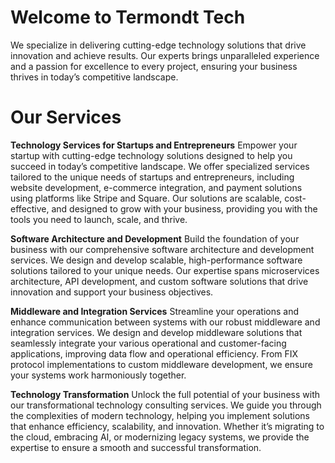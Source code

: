 # Welcome to Termondt Tech

We specialize in delivering cutting-edge technology solutions that drive innovation and achieve results. Our experts brings unparalleled experience and a passion for excellence to every project, ensuring your business thrives in today’s competitive landscape.

# Our Services
**Technology Services for Startups and Entrepreneurs** 
Empower your startup with cutting-edge technology solutions designed to help you succeed in today’s competitive landscape. We offer specialized services tailored to the unique needs of startups and entrepreneurs, including website development, e-commerce integration, and payment solutions using platforms like Stripe and Square. Our solutions are scalable, cost-effective, and designed to grow with your business, providing you with the tools you need to launch, scale, and thrive.

**Software Architecture and Development** 
Build the foundation of your business with our comprehensive software architecture and development services. We design and develop scalable, high-performance software solutions tailored to your unique needs. Our expertise spans microservices architecture, API development, and custom software solutions that drive innovation and support your business objectives.

**Middleware and Integration Services** 
Streamline your operations and enhance communication between systems with our robust middleware and integration services. We design and develop middleware solutions that seamlessly integrate your various operational and customer-facing applications, improving data flow and operational efficiency. From FIX protocol implementations to custom middleware development, we ensure your systems work harmoniously together.

**Technology Transformation** 
Unlock the full potential of your business with our transformational technology consulting services. We guide you through the complexities of modern technology, helping you implement solutions that enhance efficiency, scalability, and innovation. Whether it’s migrating to the cloud, embracing AI, or modernizing legacy systems, we provide the expertise to ensure a smooth and successful transformation.
